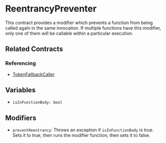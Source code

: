 # ReentrancyPreventer

This contract provides a modifier which prevents a function from being called again in the same invocation.
If multiple functions have this modifier, only one of them will be callable within a particular execution.

## Related Contracts

### Referencing

* [TokenFallbackCaller](TokenFallbackCaller.md)

## Variables

* `isInFunctionBody: bool`

## Modifiers

* `preventReentrancy`: Throws an exception if `isInFunctionBody` is true. Sets it to true, then runs the modifier function, then sets it to false.
